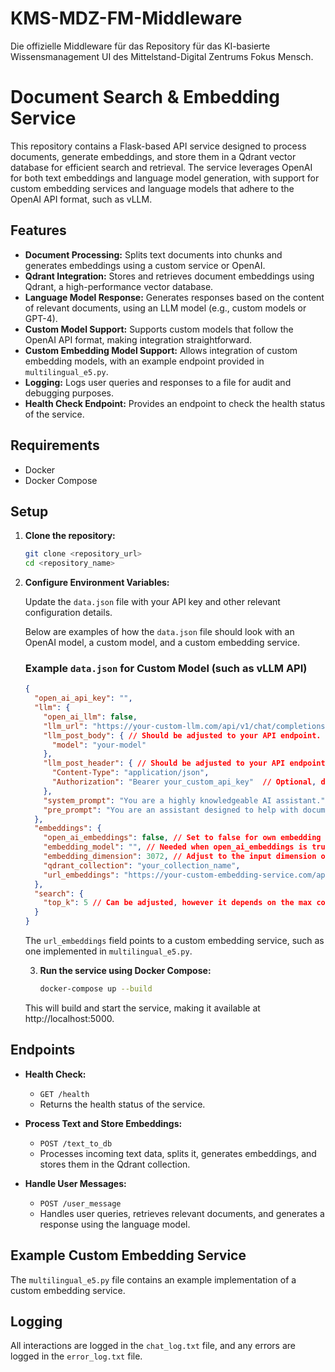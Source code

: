 # KMS-MDZ-FM-Middleware
Die offizielle Middleware für das Repository für das KI-basierte Wissensmanagement UI des Mittelstand-Digital Zentrums Fokus Mensch.

# Document Search & Embedding Service
This repository contains a Flask-based API service designed to process documents, generate embeddings, and store them in a Qdrant vector database for efficient search and retrieval. The service leverages OpenAI for both text embeddings and language model generation, with support for custom embedding services and language models that adhere to the OpenAI API format, such as vLLM.

## Features

- **Document Processing:** Splits text documents into chunks and generates embeddings using a custom service or OpenAI.
- **Qdrant Integration:** Stores and retrieves document embeddings using Qdrant, a high-performance vector database.
- **Language Model Response:** Generates responses based on the content of relevant documents, using an LLM model (e.g., custom models or GPT-4).
- **Custom Model Support:** Supports custom models that follow the OpenAI API format, making integration straightforward.
- **Custom Embedding Model Support:** Allows integration of custom embedding models, with an example endpoint provided in `multilingual_e5.py`.
- **Logging:** Logs user queries and responses to a file for audit and debugging purposes.
- **Health Check Endpoint:** Provides an endpoint to check the health status of the service.

## Requirements

- Docker
- Docker Compose

## Setup

1. **Clone the repository:**

   ```bash
   git clone <repository_url>
   cd <repository_name>
   ```

2. **Configure Environment Variables:**

   Update the `data.json` file with your API key and other relevant configuration details.

   Below are examples of how the `data.json` file should look with an OpenAI model, a custom model, and a custom embedding service.

   ### Example `data.json` for Custom Model (such as vLLM API)

   ```json
   {
     "open_ai_api_key": "",
     "llm": {
       "open_ai_llm": false,
       "llm_url": "https://your-custom-llm.com/api/v1/chat/completions",
       "llm_post_body": { // Should be adjusted to your API endpoint. If open_ai_llm is true, model is needed.
         "model": "your-model"
       },
       "llm_post_header": { // Should be adjusted to your API endpoint. If open_ai_llm is true, the bearer is needed.
         "Content-Type": "application/json",
         "Authorization": "Bearer your_custom_api_key"  // Optional, depending on your setup
       },
       "system_prompt": "You are a highly knowledgeable AI assistant.",
       "pre_prompt": "You are an assistant designed to help with document searches. Answer the questions based on the documents."
     },
     "embeddings": {
       "open_ai_embeddings": false, // Set to false for own embedding model
       "embedding_model": "", // Needed when open_ai_embeddings is true
       "embedding_dimension": 3072, // Adjust to the input dimension of your embedding model
       "qdrant_collection": "your_collection_name",
       "url_embeddings": "https://your-custom-embedding-service.com/api/embeddings" // Add own embedding endpoint here if open_ai_embeddings is false. Example endpoint is in multilingual_e5.py
     },
     "search": {
       "top_k": 5 // Can be adjusted, however it depends on the max context length of your LLM.
     }
   }
   ```
   The `url_embeddings` field points to a custom embedding service, such as one implemented in `multilingual_e5.py`.

   3. **Run the service using Docker Compose:**

      ```bash
      docker-compose up --build
      ```
   This will build and start the service, making it available at http://localhost:5000.

## Endpoints

- **Health Check:**
  - `GET /health`
  - Returns the health status of the service.

- **Process Text and Store Embeddings:**
  - `POST /text_to_db`
  - Processes incoming text data, splits it, generates embeddings, and stores them in the Qdrant collection.

- **Handle User Messages:**
  - `POST /user_message`
  - Handles user queries, retrieves relevant documents, and generates a response using the language model.

## Example Custom Embedding Service
The `multilingual_e5.py` file contains an example implementation of a custom embedding service.

## Logging
All interactions are logged in the `chat_log.txt` file, and any errors are logged in the `error_log.txt` file.